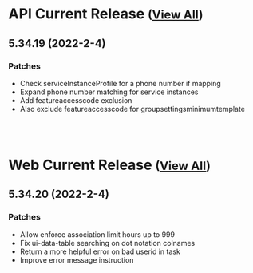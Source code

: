 
# API Current Release <small>([View All](/API.md))</small>
## 5.34.19 (2022-2-4)
### Patches 

- Check serviceInstanceProfile for a phone number if mapping
- Expand phone number matching for service instances
- Add featureaccesscode exclusion
- Also exclude featureaccesscode for groupsettingsminimumtemplate

<br><br>
# Web Current Release <small>([View All](/Web.md))</small>
## 5.34.20 (2022-2-4)
### Patches 

- Allow enforce association limit hours up to 999
- Fix ui-data-table searching on dot notation colnames
- Return a more helpful error on bad userid in task
- Improve error message instruction

  